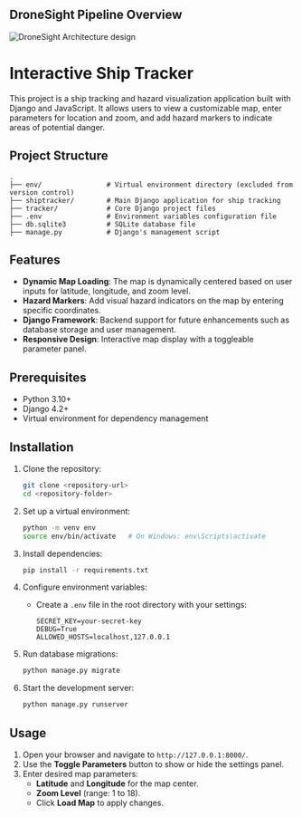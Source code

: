 ## DroneSight Pipeline Overview

![DroneSight Architecture design](system-design-update.png "DroneSight Pipeline design")



# Interactive Ship Tracker

This project is a ship tracking and hazard visualization application built with Django and JavaScript. It allows users to view a customizable map, enter parameters for location and zoom, and add hazard markers to indicate areas of potential danger.

## Project Structure

```
.
├── env/                # Virtual environment directory (excluded from version control)
├── shiptracker/        # Main Django application for ship tracking
├── tracker/            # Core Django project files
├── .env                # Environment variables configuration file
├── db.sqlite3          # SQLite database file
├── manage.py           # Django's management script
```

## Features

- **Dynamic Map Loading**: The map is dynamically centered based on user inputs for latitude, longitude, and zoom level.
- **Hazard Markers**: Add visual hazard indicators on the map by entering specific coordinates.
- **Django Framework**: Backend support for future enhancements such as database storage and user management.
- **Responsive Design**: Interactive map display with a toggleable parameter panel.

## Prerequisites

- Python 3.10+ 
- Django 4.2+ 
- Virtual environment for dependency management

## Installation

1. Clone the repository:
   ```bash
   git clone <repository-url>
   cd <repository-folder>
   ```

2. Set up a virtual environment:
   ```bash
   python -m venv env
   source env/bin/activate   # On Windows: env\Scripts\activate
   ```

3. Install dependencies:
   ```bash
   pip install -r requirements.txt
   ```

4. Configure environment variables:
   - Create a `.env` file in the root directory with your settings:
     ```
     SECRET_KEY=your-secret-key
     DEBUG=True
     ALLOWED_HOSTS=localhost,127.0.0.1
     ```

5. Run database migrations:
   ```bash
   python manage.py migrate
   ```

6. Start the development server:
   ```bash
   python manage.py runserver
   ```

## Usage

1. Open your browser and navigate to `http://127.0.0.1:8000/`.
2. Use the **Toggle Parameters** button to show or hide the settings panel.
3. Enter desired map parameters:
   - **Latitude** and **Longitude** for the map center.
   - **Zoom Level** (range: 1 to 18).
   - Click **Load Map** to apply changes.

